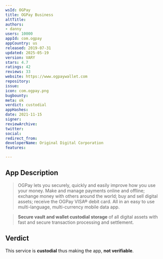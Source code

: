 ```yaml
---
wsId: OGPay
title: OGPay Business
altTitle: 
authors:
- danny
users: 10000
appId: com.ogpay
appCountry: us
released: 2019-07-31
updated: 2025-05-19
version: VARY
stars: 4.7
ratings: 42
reviews: 33
website: https://www.ogpaywallet.com
repository: 
issue: 
icon: com.ogpay.png
bugbounty: 
meta: ok
verdict: custodial
appHashes: 
date: 2021-11-15
signer: 
reviewArchive: 
twitter: 
social: 
redirect_from: 
developerName: Original Digital Corporation
features: 

---
```


## App Description

> OGPay lets you securely, quickly and easily improve how you use your money. Make and manage payments online and offline; exchange money with others around the world; buy and sell digital assets; receive the OGPay VISA® debit card. All in an easy to use multi-language, multi-currency mobile data app.

> **Secure vault and wallet custodial storage** of all digital assets with fast and secure transaction processing and settlement.

## Verdict

This service is **custodial** thus making the app, **not verifiable**.

